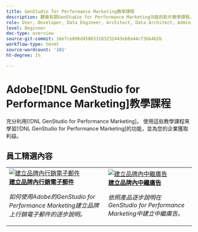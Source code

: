 ```yaml
---
title: GenStudio for Performance Marketing教學課程
description: 觀看有關GenStudio for Performance Marketing功能的影片教學課程。 瞭解如何快速建立品牌內資產、產生變數和最佳化體驗。
role: User, Developer, Data Engineer, Architect, Data Architect, Admin, Leader
level: Beginner
doc-type: overview
source-git-commit: 16e7ce896d450633183232443eb8a44cf3bb4b2b
workflow-type: tm+mt
source-wordcount: '101'
ht-degree: 1%

---
```



# Adobe[!DNL GenStudio for Performance Marketing]教學課程


充分利用[!DNL GenStudio for Performance Marketing]。 使用這些教學課程來學習[!DNL GenStudio for Performance Marketing]的功能，並為您的企業獲取利益。

<!-- 

To get started, 

* See the **"What's New"** section below for the latest updates and features
* **Staff Picks** highlights some of our favorite content 
* Explore the content by topic and subtopic in the **left navigation**
* Use the **search** field at the top of the page if you know what you want to learn

Curated learning experiences by role and skill level are also offered in the courses section. Simply sign-in with your Adobe ID and navigate to **Learn > Recommended courses** in the top navigation.


<div id="recs-overview-body-1"></div>
<div id="recs-overview-body-2"></div>
<div id="recs-overview-body-3"></div>
<div id="recs-overview-body-4"></div>
<div id="recs-overview-body-5"></div>
<div id="recs-overview-body-6"></div>

<div id="staff-picks-section">

-->

## 員工精選內容

<table>
<tr>
  <td>
    <a href="./creating-experiences/creating-on-brand-emails.md">
      <img alt="建立品牌內行銷電子郵件" src="https://video.tv.adobe.com/v/3435056?format=jpeg" />
    </a>
    <div>
      <a href="./creating-experiences/creating-on-brand-emails.md">
    <strong>建立品牌內行銷電子郵件</strong>
    </a>
    </div>
    <p>
    <em>如何使用Adobe的GenStudio for Performance Marketing建立品牌上行銷電子郵件的逐步說明。</em>
    <p>
  </td>
  <td>
    <a href="./creating-experiences/creating-on-meta-ads.md">
      <img alt="建立品牌內中繼廣告" src="https://video.tv.adobe.com/v/3435057?format=jpeg" />
    </a>
    <div>
      <a href="./creating-experiences/creating-on-meta-ads.md">
    <strong>建立品牌內中繼廣告</strong>
    </a>
    </div>
    <p>
    <em>依照產品逐步說明在GenStudio for Performance Marketing中建立中繼廣告。</em>
    <p>
  </td>
</table>

</div>

<!--   
## Additional resources

[Adobe Analytics documentation](https://experienceleague.adobe.com/docs/analytics.html)

-->
